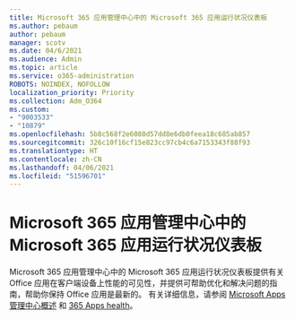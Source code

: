 ```yaml
---
title: Microsoft 365 应用管理中心中的 Microsoft 365 应用运行状况仪表板
ms.author: pebaum
author: pebaum
manager: scotv
ms.date: 04/6/2021
ms.audience: Admin
ms.topic: article
ms.service: o365-administration
ROBOTS: NOINDEX, NOFOLLOW
localization_priority: Priority
ms.collection: Adm_O364
ms.custom:
- "9003533"
- "10879"
ms.openlocfilehash: 5b8c568f2e6080d57dd8e6db0feea18c685ab857
ms.sourcegitcommit: 326c10f16cf15e823cc97cb4c6a7153343f88f93
ms.translationtype: HT
ms.contentlocale: zh-CN
ms.lasthandoff: 04/06/2021
ms.locfileid: "51596701"
---
```

# <a name="microsoft-365-apps-health-dashboard-in-the-microsoft-365-apps-admin-center"></a>Microsoft 365 应用管理中心中的 Microsoft 365 应用运行状况仪表板

Microsoft 365 应用管理中心中的 Microsoft 365 应用运行状况仪表板提供有关 Office 应用在客户端设备上性能的可见性，并提供可帮助优化和解决问题的指南，帮助你保持 Office 应用是最新的。 有关详细信息，请参阅 [Microsoft Apps 管理中心概述](https://docs.microsoft.com/deployoffice/admincenter/overview) 和 [365 Apps health](https://docs.microsoft.com/deployoffice/admincenter/microsoft-365-apps-health)。



